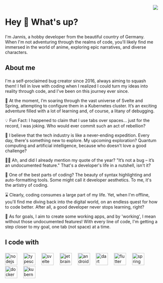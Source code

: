 <img align="right" src="https://profile-counter.glitch.me/jannisdev/count.svg?"  />

###

<h1 align="left">Hey 👋 What's up?</h1>

###

<p align="left">
  I'm Jannis, a hobby developer from the beautiful country of Germany.<br>
  When I'm not adventuring through the realms of code, you'll likely find me immersed in the world of anime, exploring epic narratives, and diverse characters.
</p>

###

<h2 align="left">About me</h2>

###

<p align="left">
  I'm a self-proclaimed bug creator since 2016, always aiming to squash them! I fell in love with coding when I realized I could turn my ideas into reality through code, and I've been on this journey ever since.<br>
    
  🚀 At the moment, I’m soaring through the vast universe of Svelte and Spring, attempting to configure them in a Kubernetes cluster. It’s an exciting adventure filled with a lot of learning and, of course, a litany of debugging.<br>
    
  💡 Fun Fact: I happened to claim that I use tabs over spaces… just for the record, I was joking. Who would ever commit such an act of rebellion?<br>
    
  🌱 I believe that the tech industry is like a never-ending expedition. Every day, there's something new to explore. My upcoming exploration? Quantum computing and artificial intelligence, because who doesn’t love a good challenge?<br>
    
  👨‍💻 Ah, and did I already mention my quote of the year? "It’s not a bug – it’s an undocumented feature." That's a developer's life in a nutshell, isn't it?<br>
    
  🎉 One of the best parts of coding? The beauty of syntax highlighting and auto-formatting tools. Some might call it developer aesthetics. To me, it's the artistry of coding.<br>
    
  ⌛ Clearly, coding consumes a large part of my life. Yet, when I'm offline, you'll find me diving back into the digital world, on an endless quest for how to code better. After all, a good developer never stops learning, right?<br>
    
  🎯 As for goals, I aim to create some working apps, and by 'working', I mean without those undocumented features! With every line of code, I'm getting a step closer to my goal, one tab (not space) at a time.
</p>

###

<h2 align="left">I code with</h2>

###

<div align="left">
  <img src="https://cdn.jsdelivr.net/gh/devicons/devicon/icons/nodejs/nodejs-original.svg" height="40" alt="nodejs logo"  />
  <img width="12" />
  <img src="https://cdn.jsdelivr.net/gh/devicons/devicon/icons/typescript/typescript-original.svg" height="40" alt="typescript logo"  />
  <img width="12" />
  <img src="https://cdn.jsdelivr.net/gh/devicons/devicon/icons/svelte/svelte-original.svg" height="40" alt="svelte logo"  />
  <img width="12" />
  <img src="https://cdn.jsdelivr.net/gh/devicons/devicon/icons/jetbrains/jetbrains-original.svg" height="40" alt="jetbrains logo"  />
  <img width="12" />
  <img src="https://cdn.jsdelivr.net/gh/devicons/devicon/icons/android/android-original.svg" height="40" alt="android logo"  />
  <img width="12" />
  <img src="https://cdn.jsdelivr.net/gh/devicons/devicon/icons/dart/dart-original.svg" height="40" alt="dart logo"  />
  <img width="12" />
  <img src="https://cdn.jsdelivr.net/gh/devicons/devicon/icons/flutter/flutter-original.svg" height="40" alt="flutter logo"  />
  <img width="12" />
  <img src="https://cdn.jsdelivr.net/gh/devicons/devicon/icons/spring/spring-original.svg" height="40" alt="spring logo"  />
  <img width="12" />
  <img src="https://cdn.jsdelivr.net/gh/devicons/devicon/icons/docker/docker-original.svg" height="40" alt="docker logo"  />
  <img width="12" />
  <img src="https://cdn.jsdelivr.net/gh/devicons/devicon/icons/kubernetes/kubernetes-plain.svg" height="40" alt="kubernetes logo"  />
</div>

###
